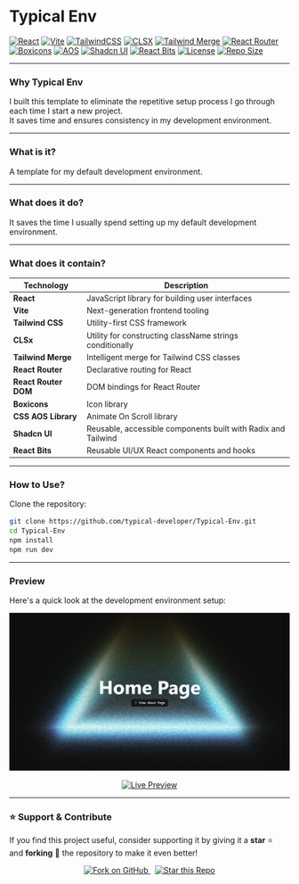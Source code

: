 # Typical Env  

[![React](https://img.shields.io/badge/React-18+-61DAFB?logo=react&logoColor=white)](https://react.dev/)
[![Vite](https://img.shields.io/badge/Vite-5+-646CFF?logo=vite&logoColor=white)](https://vitejs.dev/)
[![TailwindCSS](https://img.shields.io/badge/TailwindCSS-3+-06B6D4?logo=tailwindcss&logoColor=white)](https://tailwindcss.com/)
[![CLSX](https://img.shields.io/badge/CLSX-utility-blue?logo=typescript&logoColor=white)](https://github.com/lukeed/clsx)
[![Tailwind Merge](https://img.shields.io/badge/Tailwind--Merge-utility-38BDF8?logo=tailwindcss&logoColor=white)](https://github.com/dcastil/tailwind-merge)
[![React Router](https://img.shields.io/badge/React%20Router-6+-CA4245?logo=reactrouter&logoColor=white)](https://reactrouter.com/)
[![Boxicons](https://img.shields.io/badge/Boxicons-icons-28A745?logo=boxicons&logoColor=white)](https://boxicons.com/)
[![AOS](https://img.shields.io/badge/AOS-Animations-FF4088?logo=aos&logoColor=white)](https://michalsnik.github.io/aos/)
[![Shadcn UI](https://img.shields.io/badge/Shadcn%20UI-Components-111827?logo=shadcnui&logoColor=white)](https://ui.shadcn.com/)
[![React Bits](https://img.shields.io/badge/React%20Bits-Reusable%20Components-1E90FF?logo=react&logoColor=white)](https://reactbits.dev/)
[![License](https://img.shields.io/badge/License-MIT-green.svg)](https://opensource.org/licenses/MIT)
[![Repo Size](https://img.shields.io/github/repo-size/typical-developer/Typical-Env?color=blue)](https://github.com/typical-developer/Typical-Env)

---

### Why Typical Env
I built this template to eliminate the repetitive setup process I go through each time I start a new project.  
It saves time and ensures consistency in my development environment.

---

### What is it?
A template for my default development environment.

---

### What does it do?
It saves the time I usually spend setting up my default development environment.

---

### What does it contain?

| Technology | Description |
|-------------|--------------|
| **React** | JavaScript library for building user interfaces |
| **Vite** | Next-generation frontend tooling |
| **Tailwind CSS** | Utility-first CSS framework |
| **CLSx** | Utility for constructing className strings conditionally |
| **Tailwind Merge** | Intelligent merge for Tailwind CSS classes |
| **React Router** | Declarative routing for React |
| **React Router DOM** | DOM bindings for React Router |
| **Boxicons** | Icon library |
| **CSS AOS Library** | Animate On Scroll library |
| **Shadcn UI** | Reusable, accessible components built with Radix and Tailwind |
| **React Bits** | Reusable UI/UX React components and hooks |

---

### How to Use?

Clone the repository:
```bash
git clone https://github.com/typical-developer/Typical-Env.git
cd Typical-Env
npm install
npm run dev
```

---

###  Preview

Here's a quick look at the development environment setup:

<p align="center">
  <img src="./public/preview.PNG" alt="Project Preview" width="800">
</p>

<p align="center">
  <a href="https://typical-env.vercel.app/" target="_blank">
    <img src="https://img.shields.io/badge/Live%20Preview-Vercel-black?style=for-the-badge&logo=vercel" alt="Live Preview">
  </a>
</p>

---

### ⭐ Support & Contribute

If you find this project useful, consider supporting it by giving it a **star** ⭐  
and **forking** 🍴 the repository to make it even better!

<p align="center">
  <a href="https://github.com/typical-developer/Typical-Env/fork" target="_blank">
    <img src="https://img.shields.io/badge/Fork%20on%20GitHub-000?style=for-the-badge&logo=github&logoColor=white" alt="Fork on GitHub" />
  </a>
  &nbsp;
  <a href="https://github.com/typical-developer/Typical-Env" target="_blank">
    <img src="https://img.shields.io/badge/Star%20this%20Repo-FFD700?style=for-the-badge&logo=github&logoColor=black" alt="Star this Repo" />
  </a>
</p>
